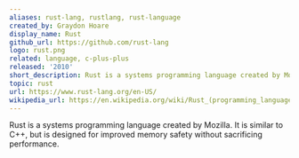 ```yaml
---
aliases: rust-lang, rustlang, rust-language
created_by: Graydon Hoare
display_name: Rust
github_url: https://github.com/rust-lang
logo: rust.png
related: language, c-plus-plus
released: '2010'
short_description: Rust is a systems programming language created by Mozilla.
topic: rust
url: https://www.rust-lang.org/en-US/
wikipedia_url: https://en.wikipedia.org/wiki/Rust_(programming_language)
---
```

Rust is a systems programming language created by Mozilla. It is similar to C++, but is designed for improved memory safety without sacrificing performance.
